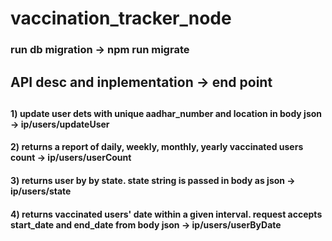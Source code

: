 # vaccination_tracker_node

<h3>run db migration -> npm run migrate <h3>
<h2>API desc and inplementation -> end point<h2>
<h4>1) update user dets with unique aadhar_number and location in body json -> ip/users/updateUser<h4>
<h4>2) returns a report of daily, weekly, monthly, yearly vaccinated users count -> ip/users/userCount<h4>
<h4>3) returns user by by state. state string is passed in body as json -> ip/users/state<h4>
<h4>4) returns vaccinated users' date within a given interval. request accepts start_date and end_date from body json -> ip/users/userByDate <h4>

